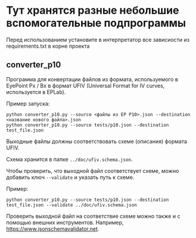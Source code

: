 # Тут хранятся разные небольшие вспомогательные подпрограммы

Перед использованием установите в интерпретатор все зависиости из requirements.txt в корне проекта

## converter_p10

Программа для конвертации файлов из формата, используемого в EyePoint Px / Bx в формат UFIV (Universal Format for IV curves, используется в EPLab).

Пример запуска:

```
python converter_p10.py --source <файлы из EP P10>.json --destination <название нового файла>.json
python converter_p10.py --source tests/p10.json --destination test_file.json
```

Выходные файлы должны соответствовать схеме (описания)  формата UFIV.

Схема хранится в папке `../doc/ufiv.schema.json`.

Чтобы проверить, что выходной файл соответствует схеме, можно добавить ключ `--validate` и указать путь к схеме.

Пример:

```
python converter_p10.py --source tests/p10.json --destination test_file.json --validate ../doc/ufiv.schema.json
```

Проверить выходной файл на соответствие схеме можно также и с помощью внешних инструментов. Например, https://www.jsonschemavalidator.net.

